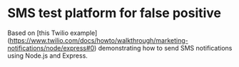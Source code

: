 # SMS test platform for false positive

Based on [this Twilio example] (https://www.twilio.com/docs/howto/walkthrough/marketing-notifications/node/express#0) demonstrating how to send SMS notifications using Node.js and Express.

